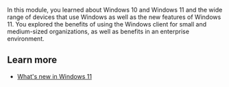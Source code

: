 In this module, you learned about Windows 10 and Windows 11 and the wide range of devices that use Windows as well as the new features of Windows 11. You explored the benefits of using the Windows client for small and medium-sized organizations, as well as benefits in an enterprise environment.

## Learn more

 -  [What's new in Windows 11](/windows/whats-new/windows-11-whats-new)
